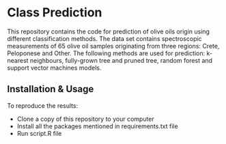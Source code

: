 # Class Prediction
This repository contains the code for prediction of olive oils origin using different classification methods. The data set contains spectroscopic measurements of 65 olive oil samples originating from three regions: Crete, Peloponese and Other. The following methods are used for prediction: k-nearest neighbours, fully-grown tree and pruned tree, random forest and support vector machines models.

## Installation & Usage
To reproduce the results:
* Clone a copy of this repository to your computer
* Install all the packages mentioned in requirements.txt file
* Run script.R file



